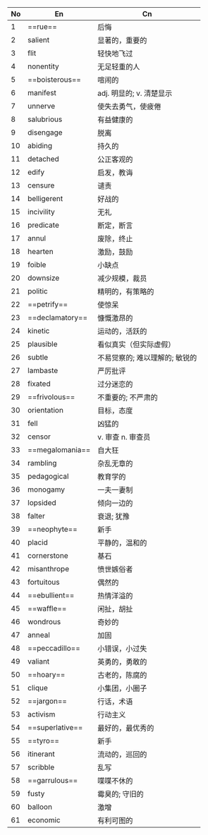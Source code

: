 
| No  | En              | Cn                |
| --- | --------------- | ----------------- |
| 1   | ==rue==         | 后悔                |
| 2   | salient         | 显著的，重要的           |
| 3   | flit            | 轻快地飞过             |
| 4   | nonentity       | 无足轻重的人            |
| 5   | ==boisterous==  | 喧闹的               |
| 6   | manifest        | adj. 明显的; v. 清楚显示 |
| 7   | unnerve         | 使失去勇气，使疲倦         |
| 8   | salubrious      | 有益健康的             |
| 9   | disengage       | 脱离                |
| 10  | abiding         | 持久的               |
| 11  | detached        | 公正客观的             |
| 12  | edify           | 启发，教诲             |
| 13  | censure         | 谴责                |
| 14  | belligerent     | 好战的               |
| 15  | incivility      | 无礼                |
| 16  | predicate       | 断定，断言             |
| 17  | annul           | 废除，终止             |
| 18  | hearten         | 激励，鼓励             |
| 19  | foible          | 小缺点               |
| 20  | downsize        | 减少规模，裁员           |
| 21  | politic         | 精明的，有策略的          |
| 22  | ==petrify==     | 使惊呆               |
| 23  | ==declamatory== | 慷慨激昂的             |
| 24  | kinetic         | 运动的，活跃的           |
| 25  | plausible       | 看似真实（但实际虚假）       |
| 26  | subtle          | 不易觉察的; 难以理解的; 敏锐的 |
| 27  | lambaste        | 严厉批评              |
| 28  | fixated         | 过分迷恋的             |
| 29  | ==frivolous==   | 不重要的; 不严肃的        |
| 30  | orientation     | 目标，态度             |
| 31  | fell            | 凶猛的               |
| 32  | censor          | v. 审查 n. 审查员      |
| 33  | ==megalomania== | 自大狂               |
| 34  | rambling        | 杂乱无章的             |
| 35  | pedagogical     | 教育学的              |
| 36  | monogamy        | 一夫一妻制             |
| 37  | lopsided        | 倾向一边的             |
| 38  | falter          | 衰退; 犹豫            |
| 39  | ==neophyte==    | 新手                |
| 40  | placid          | 平静的，温和的           |
| 41  | cornerstone     | 基石                |
| 42  | misanthrope     | 愤世嫉俗者             |
| 43  | fortuitous      | 偶然的               |
| 44  | ==ebullient==   | 热情洋溢的             |
| 45  | ==waffle==      | 闲扯，胡扯             |
| 46  | wondrous        | 奇妙的               |
| 47  | anneal          | 加固                |
| 48  | ==peccadillo==  | 小错误，小过失           |
| 49  | valiant         | 英勇的，勇敢的           |
| 50  | ==hoary==       | 古老的，陈腐的           |
| 51  | clique          | 小集团，小圈子           |
| 52  | ==jargon==      | 行话，术语             |
| 53  | activism        | 行动主义              |
| 54  | ==superlative== | 最好的，最优秀的          |
| 55  | ==tyro==        | 新手                |
| 56  | itinerant       | 流动的，巡回的           |
| 57  | scribble        | 乱写                |
| 58  | ==garrulous==   | 喋喋不休的             |
| 59  | fusty           | 霉臭的; 守旧的          |
| 60  | balloon         | 激增                |
| 61  | economic        | 有利可图的             |

